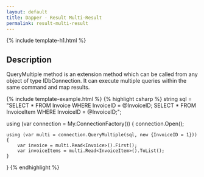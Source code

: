 ```yaml
---
layout: default
title: Dapper - Result Multi-Result 
permalink: result-multi-result
---
```


{% include template-h1.html %}

## Description
QueryMultiple method is an extension method which can be called from any object of type IDbConnection. It can execute multiple queries within the same command and map results.

{% include template-example.html %} {% highlight csharp %}
string sql = "SELECT * FROM Invoice WHERE InvoiceID = @InvoiceID; SELECT * FROM InvoiceItem WHERE InvoiceID = @InvoiceID;";

using (var connection = My.ConnectionFactory())
{
    connection.Open();

    using (var multi = connection.QueryMultiple(sql, new {InvoiceID = 1}))
    {
        var invoice = multi.Read<Invoice>().First();
        var invoiceItems = multi.Read<InvoiceItem>().ToList();
    }
}
{% endhighlight %}
